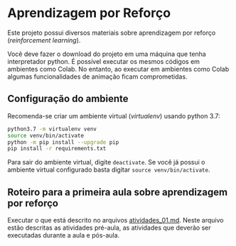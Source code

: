 # Aprendizagem por Reforço 

Este projeto possui diversos materiais sobre aprendizagem por reforço (*reinforcement learning*). 

Você deve fazer o download do projeto em uma máquina que tenha interpretador python. É possível 
executar os mesmos códigos em ambientes como Colab. No entanto, ao executar em ambientes como Colab algumas funcionalidades de animação ficam comprometidas. 

## Configuração do ambiente

Recomenda-se criar um ambiente virtual (*virtualenv*) usando python 3.7:

````bash
python3.7 -m virtualenv venv
source venv/bin/activate
python -m pip install --upgrade pip
pip install -r requirements.txt
````

Para sair do ambiente virtual, digite `deactivate`. Se você já possui o ambiente virtual configurado basta digitar `source venv/bin/activate`. 

## Roteiro para a primeira aula sobre aprendizagem por reforço

Executar o que está descrito no arquivos [atividades_01.md](atividades_01.md). Neste arquivo estão descritas as atividades pré-aula, as atividades que deverão ser executadas durante a aula e pós-aula.

